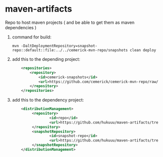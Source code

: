 maven-artifacts
===============

Repo to host maven projects ( and be able to get them as maven dependencies )

1. command for build:

    ```  
    mvn -DaltDeploymentRepository=snapshot-repo::default::file:../../cemerick-mvn-repo/snapshots clean deploy
    ```

2. add this to the depending project:

    ```xml
        <repositories>
            <repository>
                <id>cemerick-snapshots</id>
                <url>https://github.com/cemerick/cemerick-mvn-repo/raw/master/snapshots</url>
            </repository>
        </repositories>
    ```

3. add this to the dependency project:

    ```xml
        <distributionManagement>
             <repository>
                     <id>repo</id>
                     <url>https://github.com/hukuuu/maven-artifacts/tree/master/releases</url>
             </repository>
             <snapshotRepository>
                     <id>snapshot-repo</id>
                     <url>https://github.com/hukuuu/maven-artifacts/tree/master/snapshots</url>
             </snapshotRepository>
        </distributionManagement>
    ```
